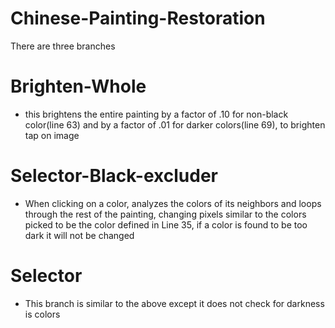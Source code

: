 # Chinese-Painting-Restoration

There are three branches

# Brighten-Whole
* this brightens the entire painting by a factor of .10 for non-black color(line 63) and by a factor of .01 for darker colors(line 69), to brighten tap on image


# Selector-Black-excluder
* When clicking on a color, analyzes the colors of its neighbors and loops through the rest of the painting, changing pixels similar to the colors picked to be the color defined in Line 35, if a color is found to be too dark it will not be changed

# Selector
* This branch is similar to the above except it does not check for darkness is colors
